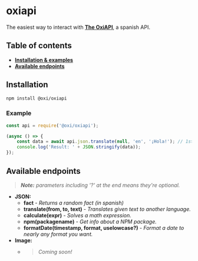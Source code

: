 # oxiapi
The easiest way to interact with **[The OxiAPI](https://oxiapi.carrd.co)**, a spanish API.

## Table of contents
- **[Installation & examples](#installation)**
- **[Available endpoints](#available-endpoints)**

## Installation
```bash
npm install @oxi/oxiapi
```
### Example
```js
const api = require('@oxi/oxiapi');

(async () => {
    const data = await api.json.translate(null, 'en', '¡Hola!'); // 1st parameter is "from" (from what language to translate), if you leave it undefined or 'null', it'll use auto language detection.
    console.log('Result: ' + JSON.stringify(data));
});
```

## Available endpoints
> _**Note:** parameters including '?' at the end means they're optional._
- **JSON:**
  - **fact** - _Returns a random fact (in spanish)_
  - **translate(from, to, text)** - _Translates given text to another language._
  - **calculate(expr)** - _Solves a math expression._
  - **npm(packagename)** - _Get info about a NPM package._
  - **formatDate(timestamp, format, uselowcase?)** - _Format a date to nearly any format you want._
- **Image:**
  - > _Coming soon!_
